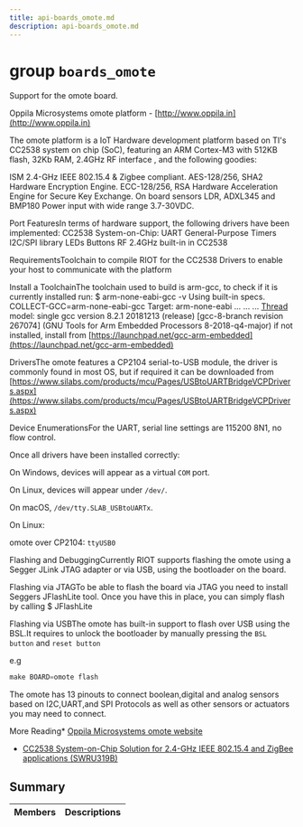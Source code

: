 ```yaml
---
title: api-boards_omote.md
description: api-boards_omote.md
---
```

# group `boards_omote` 

Support for the omote board.

Oppila Microsystems omote platform - [http://www.oppila.in](http://www.oppila.in)

The omote platform is a IoT Hardware development platform based on TI's CC2538 system on chip (SoC), featuring an ARM Cortex-M3 with 512KB flash, 32Kb RAM, 2.4GHz RF interface , and the following goodies:

ISM 2.4-GHz IEEE 802.15.4 & Zigbee compliant. AES-128/256, SHA2 Hardware Encryption Engine. ECC-128/256, RSA Hardware Acceleration Engine for Secure Key Exchange. On board sensors LDR, ADXL345 and BMP180 Power input with wide range 3.7-30VDC.

Port FeaturesIn terms of hardware support, the following drivers have been implemented: CC2538 System-on-Chip:
  UART
  General-Purpose Timers
  I2C/SPI library
  LEDs
  Buttons
  RF 2.4GHz built-in in CC2538

RequirementsToolchain to compile RIOT for the CC2538 Drivers to enable your host to communicate with the platform

Install a ToolchainThe toolchain used to build is arm-gcc, to check if it is currently installed run: $ arm-none-eabi-gcc -v
Using built-in specs.
COLLECT-GCC=arm-none-eabi-gcc
Target: arm-none-eabi
...
...
...
[Thread](./doc/starlight-docs/src/content/docs/apidoc/api-pkg_paho_mqtt.md#structThread) model: single gcc version 8.2.1 20181213 (release) [gcc-8-branch revision 267074] (GNU Tools for Arm Embedded Processors 8-2018-q4-major) if not installed, install from [https://launchpad.net/gcc-arm-embedded](https://launchpad.net/gcc-arm-embedded)

DriversThe omote features a CP2104 serial-to-USB module, the driver is commonly found in most OS, but if required it can be downloaded from [https://www.silabs.com/products/mcu/Pages/USBtoUARTBridgeVCPDrivers.aspx](https://www.silabs.com/products/mcu/Pages/USBtoUARTBridgeVCPDrivers.aspx)

Device EnumerationsFor the UART, serial line settings are 115200 8N1, no flow control.

Once all drivers have been installed correctly:

On Windows, devices will appear as a virtual `COM` port.

On Linux, devices will appear under `/dev/`.

On macOS, `/dev/tty.SLAB_USBtoUARTx`.

On Linux:

omote over CP2104: `ttyUSB0`

Flashing and DebuggingCurrently RIOT supports flashing the omote using a Segger JLink JTAG adapter or via USB, using the bootloader on the board.

Flashing via JTAGTo be able to flash the board via JTAG you need to install Seggers JFlashLite tool. Once you have this in place, you can simply flash by calling $ JFlashLite 

Flashing via USBThe omote has built-in support to flash over USB using the BSL.It requires to unlock the bootloader by manually pressing the `BSL button` and `reset button`

e.g

```cpp
make BOARD=omote flash
```

The omote has 13 pinouts to connect boolean,digital and analog sensors based on I2C,UART,and SPI Protocols as well as other sensors or actuators you may need to connect.

More Reading* [Oppila Microsystems omote website](http://www.oppila.in)

* [CC2538 System-on-Chip Solution for 2.4-GHz IEEE 802.15.4 and ZigBee applications (SWRU319B)](http://www.ti.com/product/cc2538)

## Summary

 Members                        | Descriptions                                
--------------------------------|---------------------------------------------

